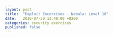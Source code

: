 ```yaml
---
layout: post
title:  "Exploit Excercises - Nebula: Level 18"
date:   2016-07-30 12:48:00 +0200
categories: security exercises
published: false
---
```



